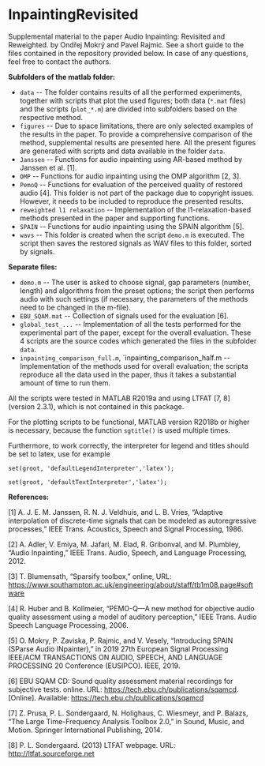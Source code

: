 # InpaintingRevisited
Supplemental material to the paper Audio Inpainting: Revisited and Reweighted.
by Ondřej Mokrý and Pavel Rajmic. See a short guide to the files contained
in the repository provided below. In case of any questions, feel free to
contact the authors.

**Subfolders of the matlab folder:**
  * `data` -- The folder contains results of all the performed experiments,
              together with scripts that plot the used figures; both data
              (`*.mat` files) and the scripts (`plot_*.m`) are divided into
              subfolders based on the respective method.
  * `figures` -- Due to space limitations, there are only selected examples
              of the results in the paper. To provide a comprehensive
              comparison of the method, supplemental results are presented here.
              All the present figures are generated with scripts and data
              available in the folder `data`. 
  * `Janssen` -- Functions for audio inpainting using AR-based method by
              Janssen et al. [1].
  * `OMP` -- Functions for audio inpainting using the OMP algorithm [2, 3].
  * `PemoQ` -- Functions for evaluation of the perceived quality of restored
              audio [4]. This folder is not part of the package due to copyright
              issues. However, it needs to be included to reproduce the presented
              results.
  * `reweighted l1 relaxation` -- Implementation of the l1-relaxation-based
              methods presented in the paper and supporting functions.
  * `SPAIN` -- Functions for audio inpainting using the SPAIN algorithm [5].
  * `wavs` -- This folder is created when the script `demo.m` is executed.
              The script then saves the restored signals as WAV files to
              this folder, sorted by signals.

**Separate files:**
  * `demo.m` -- The user is asked to choose signal, gap parameters (number,
              length) and algorithms from the preset options; the script
              then performs audio with such settings (if necessary, the
              parameters of the methods need to be changed in the m-file).
  * `EBU_SQAM.mat` -- Collection of signals used for the evaluation [6].
  * `global_test_...` -- Implementation of all the tests performed for the
              experimental part of the paper, except for the overall evaluation.
              These 4 scripts are the source codes which generated the files in
              the subfolder `data`.
  * `inpainting_comparison_full.m`,  `inpainting_comparison_half.m
              -- Implementation of the methods used for overall evaluation;
              the scripta reproduce all the data used in the paper, thus it
              takes a substantial amount of time to run them.

All the scripts were tested in MATLAB R2019a and using LTFAT [7, 8]
(version 2.3.1), which is not contained in this package.

For the plotting scripts to be functional, MATLAB version R2018b or higher
is necessary, because the function `sgtitle()` is used multiple times.

Furthermore, to work correctly, the interpreter for legend and titles
should be set to latex, use for example

  `set(groot, 'defaultLegendInterpreter','latex');`
  
  `set(groot, 'defaultTextInterpreter','latex');`

**References:**

[1] A. J. E. M. Janssen, R. N. J. Veldhuis, and L. B. Vries, “Adaptive
    interpolation of discrete-time signals that can be modeled as
    autoregressive processes,” IEEE Trans. Acoustics, Speech and Signal
    Processing, 1986.

[2] A. Adler, V. Emiya, M. Jafari, M. Elad, R. Gribonval, and M. Plumbley,
    “Audio Inpainting,” IEEE Trans. Audio, Speech, and Language Processing,
    2012.

[3] T. Blumensath, “Sparsify toolbox,” online, URL:
    https://www.southampton.ac.uk/engineering/about/staff/tb1m08.page#software

[4] R. Huber and B. Kollmeier, “PEMO-Q—A new method for objective
    audio quality assessment using a model of auditory perception,” IEEE
    Trans. Audio Speech Language Processing, 2006.

[5] O. Mokry, P. Zaviska, P. Rajmic, and V. Vesely, “Introducing SPAIN
    (SParse Audio INpainter),” in 2019 27th European Signal Processing
    IEEE/ACM TRANSACTIONS ON AUDIO, SPEECH, AND LANGUAGE PROCESSING 20
    Conference (EUSIPCO). IEEE, 2019.

[6] EBU SQAM CD: Sound quality assessment material recordings for
    subjective tests. online. URL: https://tech.ebu.ch/publications/sqamcd.
    [Online]. Available: https://tech.ebu.ch/publications/sqamcd

[7] Z. Prusa, P. L. Sondergaard, N. Holighaus, C. Wiesmeyr, and P. Balazs,
    “The Large Time-Frequency Analysis Toolbox 2.0,” in Sound, Music, and
    Motion. Springer International Publishing, 2014.

[8] P. L. Sondergaard. (2013) LTFAT webpage. URL:
    http://ltfat.sourceforge.net
